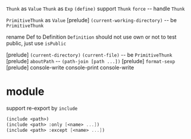 `Thunk` as `Value`
`Thunk` as `Exp`
`(define)` support `Thunk`
`force` -- handle `Thunk`

`PrimitiveThunk` as `Value`
[prelude] `(current-working-directory)` -- be `PrimitiveThunk`

rename Def to Definition
`Definition` should not use own or not to test public, just use `isPublic`

[prelude] `(current-directory)` `(current-file)` -- be `PrimitiveThunk`
[prelude] `aboutPath` -- `(path-join [path ...])`
[prelude] `format-sexp`
[prelude] console-write console-print console-write

# module

support re-export by `include`

```scheme
(include <path>)
(include <path> :only [<name> ...])
(include <path> :except [<name> ...])
```
